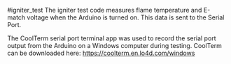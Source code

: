 #igniter_test
The igniter test code measures flame temperature and E-match voltage when the Arduino is turned on. This data is sent to the Serial Port.

The CoolTerm serial port terminal app was used to record the serial port output from the Arduino on a Windows computer during testing.
CoolTerm can be downloaded here: https://coolterm.en.lo4d.com/windows
